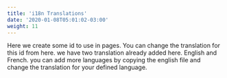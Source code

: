 ```yaml
---
title: 'i18n Translations'
date: '2020-01-08T05:01:02-03:00'
weight: 11
---
```


Here we create some id to use in pages. You can change the translation for this id from here. we have two translation already added here. English and French. you can add more languages by copying the english file and change the translation for your defined language.
